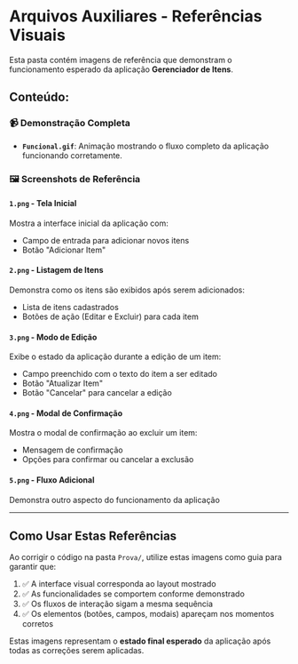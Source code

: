 # Arquivos Auxiliares - Referências Visuais

Esta pasta contém imagens de referência que demonstram o funcionamento esperado da aplicação **Gerenciador de Itens**.

## Conteúdo:

### 📹 Demonstração Completa
- **`Funcional.gif`**: Animação mostrando o fluxo completo da aplicação funcionando corretamente.

### 🖼️ Screenshots de Referência

#### `1.png` - Tela Inicial
Mostra a interface inicial da aplicação com:
- Campo de entrada para adicionar novos itens
- Botão "Adicionar Item"

#### `2.png` - Listagem de Itens
Demonstra como os itens são exibidos após serem adicionados:
- Lista de itens cadastrados
- Botões de ação (Editar e Excluir) para cada item

#### `3.png` - Modo de Edição
Exibe o estado da aplicação durante a edição de um item:
- Campo preenchido com o texto do item a ser editado
- Botão "Atualizar Item" 
- Botão "Cancelar" para cancelar a edição

#### `4.png` - Modal de Confirmação
Mostra o modal de confirmação ao excluir um item:
- Mensagem de confirmação
- Opções para confirmar ou cancelar a exclusão

#### `5.png` - Fluxo Adicional
Demonstra outro aspecto do funcionamento da aplicação

---

## Como Usar Estas Referências

Ao corrigir o código na pasta `Prova/`, utilize estas imagens como guia para garantir que:
1. ✅ A interface visual corresponda ao layout mostrado
2. ✅ As funcionalidades se comportem conforme demonstrado
3. ✅ Os fluxos de interação sigam a mesma sequência
4. ✅ Os elementos (botões, campos, modais) apareçam nos momentos corretos

Estas imagens representam o **estado final esperado** da aplicação após todas as correções serem aplicadas.

